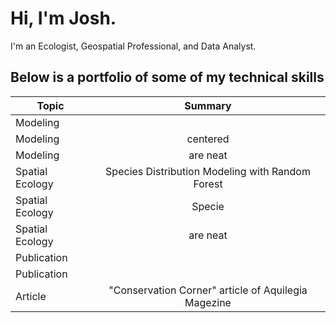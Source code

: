 # Hi, I'm Josh. 
I'm an Ecologist, Geospatial Professional, and Data Analyst.

## Below is a portfolio of some of my technical skills

| Topic                  | Summary                                                     |
| -------------          |:-------------:                                              |
| Modeling               |                                                             |        
| Modeling               | centered                                                    |         
| Modeling               | are neat                                                    |        
| Spatial Ecology        | Species Distribution Modeling with Random Forest            |        
| Spatial Ecology        | Specie                                                      |        
| Spatial Ecology        | are neat                                                    |        
| Publication              |                                                           |         
| Publication             |                                                            |      
| Article                 | "Conservation Corner" article of Aquilegia Magezine        |
